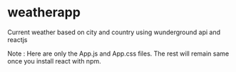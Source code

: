 # weatherapp
Current weather based on city and country using wunderground api and reactjs

Note :
Here are only the App.js and App.css files. The rest will remain same once you install react with npm.
